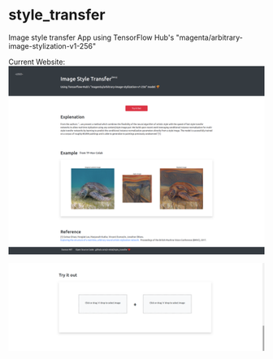# style_transfer

Image style transfer App using TensorFlow Hub's "magenta/arbitrary-image-stylization-v1-256"

Current Website:
![website image](images/style_transfer_website_capture.png)

![tryitout image](images/style_transfer_tryitout.png)
